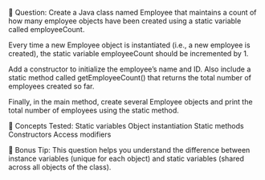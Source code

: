 📝 Question:
Create a Java class named Employee that maintains a count of how many employee objects have been created 
using a static variable called employeeCount.

Every time a new Employee object is instantiated (i.e., a new employee is created), 
the static variable employeeCount should be incremented by 1.

Add a constructor to initialize the employee’s name and ID.
Also include a static method called getEmployeeCount() that returns the total number of employees created so far.

Finally, in the main method, create several Employee objects and print the total number of employees using the static method.

📌 Concepts Tested:
Static variables
Object instantiation
Static methods
Constructors
Access modifiers

🧠 Bonus Tip:
This question helps you understand the difference between instance variables (unique for each object) and static variables (shared across all objects of the class).
